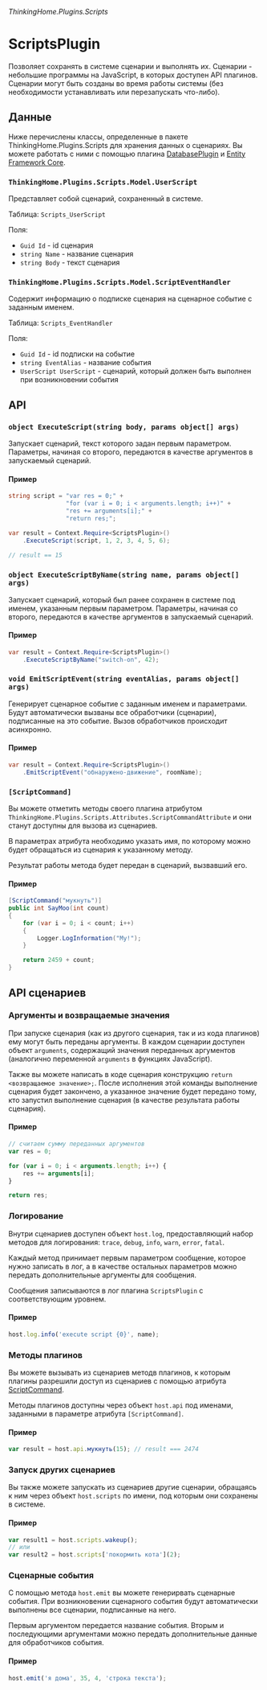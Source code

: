 *ThinkingHome.Plugins.Scripts*

# ScriptsPlugin

Позволяет сохранять в системе сценарии и выполнять их. Сценарии - небольшие программы на JavaScript, в которых доступен API плагинов. Сценарии могут быть созданы во время работы системы (без необходимости устанавливать или перезапускать что-либо).

## Данные

Ниже перечислены классы, определенные в пакете ThinkingHome.Plugins.Scripts для хранения данных о сценариях. Вы можете работать с ними с помощью плагина [DatabasePlugin](../ThinkingHome.Plugins.Database/README.md) и [Entity Framework Core](https://docs.microsoft.com/en-us/ef/core).

### `ThinkingHome.Plugins.Scripts.Model.UserScript`

Представляет собой сценарий, сохраненный в системе.

Таблица: `Scripts_UserScript`

Поля:

- `Guid Id` - id сценария
- `string Name` - название сценария 
- `string Body` - текст сценария

### `ThinkingHome.Plugins.Scripts.Model.ScriptEventHandler`

Содержит информацию о подписке сценария на сценарное событие с заданным именем.

Таблица: `Scripts_EventHandler`

Поля:

- `Guid Id` - id подписки на событие
- `string EventAlias` - название события 
- `UserScript UserScript` - сценарий, который должен быть выполнен при возникновении события

## API

### `object ExecuteScript(string body, params object[] args)`

Запускает сценарий, текст которого задан первым параметром. Параметры, начиная со второго, передаются в качестве аргументов в запускаемый сценарий.

#### Пример

```csharp
string script = "var res = 0;" +
                "for (var i = 0; i < arguments.length; i++)" +
                "res += arguments[i];" +
                "return res;";

var result = Context.Require<ScriptsPlugin>()
    .ExecuteScript(script, 1, 2, 3, 4, 5, 6);
    
// result == 15    

```

### `object ExecuteScriptByName(string name, params object[] args)`

Запускает сценарий, который был ранее сохранен в системе под именем, указанным первым параметром. Параметры, начиная со второго, передаются в качестве аргументов в запускаемый сценарий. 

#### Пример

```csharp
var result = Context.Require<ScriptsPlugin>()
    .ExecuteScriptByName("switch-on", 42);

```

### `void EmitScriptEvent(string eventAlias, params object[] args)`

Генерирует сценарное событие с заданным именем и параметрами. Будут автоматически вызваны все обработчики (сценарии), подписанные на это событие. Вызов обработчиков происходит асинхронно.

#### Пример

```csharp
var result = Context.Require<ScriptsPlugin>()
    .EmitScriptEvent("обнаружено-движение", roomName);

```

### `[ScriptCommand]`

Вы можете отметить методы своего плагина атрибутом `ThinkingHome.Plugins.Scripts.Attributes.ScriptCommandAttribute` и они станут доступны для вызова из сценариев.

В параметрах атрибута необходимо указать имя, по которому можно будет обращаться из сценария к указанному методу.

Результат работы метода будет передан в сценарий, вызвавший его.

#### Пример

```csharp
[ScriptCommand("мукнуть")]
public int SayMoo(int count)
{
    for (var i = 0; i < count; i++)
    {
        Logger.LogInformation("Му!");
    }

    return 2459 + count;
}
```

## API сценариев

### Аргументы и возвращаемые значения

При запуске сценария (как из другого сценария, так и из кода плагинов) ему могут быть переданы аргументы. В каждом сценарии доступен объект `arguments`, содержащий значения переданных аргументов (аналогично переменной `arguments` в функциях JavaScript).

Также вы можете написать в коде сценария конструкцию `return <возвращаемое значение>;`. После исполнения этой команды выполнение сценария будет закончено, а указанное значение будет передано тому, кто запустил выполнение сценария (в качестве результата работы сценария). 

#### Пример

```js
// считаем сумму переданных аргументов
var res = 0;

for (var i = 0; i < arguments.length; i++) {
    res += arguments[i];
}

return res;
```

### Логирование

Внутри сценариев доступен объект `host.log`, предоставляющий набор методов для логирования: `trace`, `debug`, `info`, `warn`, `error`, `fatal`.

Каждый метод принимает первым параметром сообщение, которое нужно записать в лог, а в качестве остальных параметров можно передать дополнительные аргументы для сообщения. 

Сообщения записываются в лог плагина `ScriptsPlugin` с соответствующим уровнем.

#### Пример

```js
host.log.info('execute script {0}', name);
```

### Методы плагинов

Вы можете вызывать из сценариев методв плагинов, к которым плагины разрешили доступ из сценариев с помощью атрибута [ScriptCommand](#scriptcommand).

Методы плагинов доступны через объект `host.api` под именами, заданными в параметре атрибута `[ScriptCommand]`.

#### Пример

```js
var result = host.api.мукнуть(15); // result === 2474
```

### Запуск других сценариев

Вы также можете запускать из сценариев другие сценарии, обращаясь к ним через объект `host.scripts` по имени, под которым они сохранены в системе.

#### Пример

```js
var result1 = host.scripts.wakeup();
// или
var result2 = host.scripts['покормить кота'](2);
```

### Сценарные события

С помощью метода `host.emit` вы можете генерирвать сценарные события. При возникновении сценарного события будут автоматически выполнены все сценарии, подписанные на него.

Первым аргументом передается название события. Вторым и последующими аргументами можно передать дополнительные данные для обработчиков события.

#### Пример

```js
host.emit('я дома', 35, 4, 'строка текста');
```
